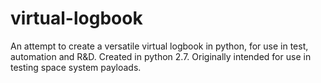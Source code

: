 # virtual-logbook
An attempt to create a versatile virtual logbook in python, for use in test, automation and R&amp;D.
Created in python 2.7.
Originally intended for use in testing space system payloads.
